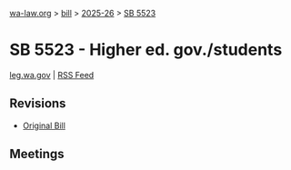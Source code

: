 [wa-law.org](/) > [bill](/bill/) > [2025-26](/bill/2025-26/) > [SB 5523](/bill/2025-26/sb/5523/)

# SB 5523 - Higher ed. gov./students
[leg.wa.gov](https://app.leg.wa.gov/billsummary?BillNumber=5523&Year=2025&Initiative=false) | [RSS Feed](./rss.xml)

## Revisions
* [Original Bill](1/)

## Meetings